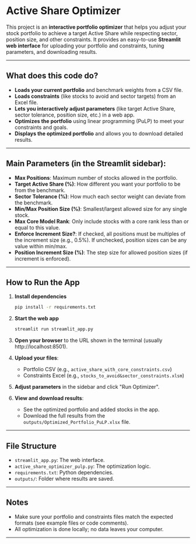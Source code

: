 # Active Share Optimizer

This project is an **interactive portfolio optimizer** that helps you adjust your stock portfolio to achieve a target Active Share while respecting sector, position size, and other constraints. It provides an easy-to-use **Streamlit web interface** for uploading your portfolio and constraints, tuning parameters, and downloading results.

---

## What does this code do?
- **Loads your current portfolio** and benchmark weights from a CSV file.
- **Loads constraints** (like stocks to avoid and sector targets) from an Excel file.
- **Lets you interactively adjust parameters** (like target Active Share, sector tolerance, position size, etc.) in a web app.
- **Optimizes the portfolio** using linear programming (PuLP) to meet your constraints and goals.
- **Displays the optimized portfolio** and allows you to download detailed results.

---

## Main Parameters (in the Streamlit sidebar):
- **Max Positions**: Maximum number of stocks allowed in the portfolio.
- **Target Active Share (%)**: How different you want your portfolio to be from the benchmark.
- **Sector Tolerance (%)**: How much each sector weight can deviate from the benchmark.
- **Min/Max Position Size (%)**: Smallest/largest allowed size for any single stock.
- **Max Core Model Rank**: Only include stocks with a core rank less than or equal to this value.
- **Enforce Increment Size?**: If checked, all positions must be multiples of the increment size (e.g., 0.5%). If unchecked, position sizes can be any value within min/max.
- **Position Increment Size (%)**: The step size for allowed position sizes (if increment is enforced).

---

## How to Run the App

1. **Install dependencies**
   ```bash
   pip install -r requirements.txt
   ```

2. **Start the web app**
   ```bash
   streamlit run streamlit_app.py
   ```

3. **Open your browser** to the URL shown in the terminal (usually http://localhost:8501).

4. **Upload your files**:
   - Portfolio CSV (e.g., `active_share_with_core_constraints.csv`)
   - Constraints Excel (e.g., `stocks_to_avoid&sector_constraints.xlsm`)

5. **Adjust parameters** in the sidebar and click "Run Optimizer".

6. **View and download results**:
   - See the optimized portfolio and added stocks in the app.
   - Download the full results from the `outputs/Optimized_Portfolio_PuLP.xlsx` file.

---

## File Structure
- `streamlit_app.py`: The web interface.
- `active_share_optimizer_pulp.py`: The optimization logic.
- `requirements.txt`: Python dependencies.
- `outputs/`: Folder where results are saved.

---

## Notes
- Make sure your portfolio and constraints files match the expected formats (see example files or code comments).
- All optimization is done locally; no data leaves your computer.

---
